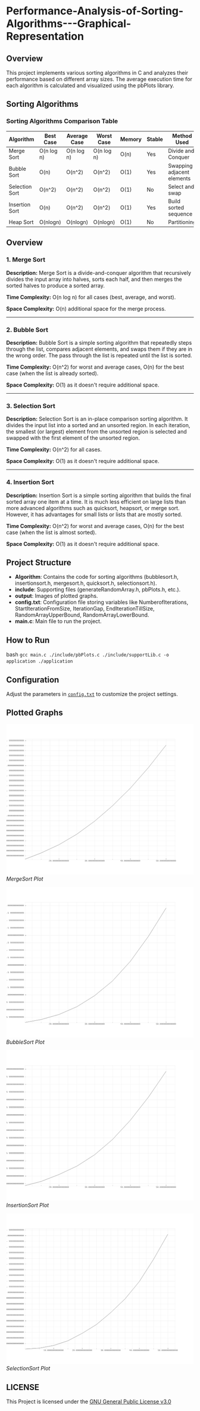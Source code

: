# Performance-Analysis-of-Sorting-Algorithms---Graphical-Representation

## Overview

This project implements various sorting algorithms in C and analyzes their performance based on different array sizes. The average execution time for each algorithm is calculated and visualized using the pbPlots library. 

## Sorting Algorithms
### Sorting Algorithms Comparison Table

| Algorithm       | Best Case      | Average Case   | Worst Case     | Memory    | Stable         | Method Used                 |
| --------------- | -------------- | -------------- | -------------- | --------  | -------------- | --------------------------- |
| Merge Sort      | O(n log n)     | O(n log n)     | O(n log n)     | O(n)      | Yes            | Divide and Conquer          |
| Bubble Sort     | O(n)           | O(n^2)         | O(n^2)         | O(1)      | Yes            | Swapping adjacent elements  |
| Selection Sort  | O(n^2)         | O(n^2)         | O(n^2)         | O(1)      | No             | Select and swap             |
| Insertion Sort  | O(n)           | O(n^2)         | O(n^2)         | O(1)      | Yes            | Build sorted sequence       |
| Heap Sort       | O(nlogn)       | O(nlogn)       | O(nlogn)       | O(1)      | No             | Partitioning                |

## Overview

### 1. Merge Sort

**Description:** Merge Sort is a divide-and-conquer algorithm that recursively divides the input array into halves, sorts each half, and then merges the sorted halves to produce a sorted array.

**Time Complexity:** O(n log n) for all cases (best, average, and worst).

**Space Complexity:** O(n) additional space for the merge process.

---

### 2. Bubble Sort

**Description:** Bubble Sort is a simple sorting algorithm that repeatedly steps through the list, compares adjacent elements, and swaps them if they are in the wrong order. The pass through the list is repeated until the list is sorted.

**Time Complexity:** O(n^2) for worst and average cases, O(n) for the best case (when the list is already sorted).

**Space Complexity:** O(1) as it doesn't require additional space.

---

### 3. Selection Sort

**Description:** Selection Sort is an in-place comparison sorting algorithm. It divides the input list into a sorted and an unsorted region. In each iteration, the smallest (or largest) element from the unsorted region is selected and swapped with the first element of the unsorted region.

**Time Complexity:** O(n^2) for all cases.

**Space Complexity:** O(1) as it doesn't require additional space.

---

### 4. Insertion Sort

**Description:** Insertion Sort is a simple sorting algorithm that builds the final sorted array one item at a time. It is much less efficient on large lists than more advanced algorithms such as quicksort, heapsort, or merge sort. However, it has advantages for small lists or lists that are mostly sorted.

**Time Complexity:** O(n^2) for worst and average cases, O(n) for the best case (when the list is almost sorted).

**Space Complexity:** O(1) as it doesn't require additional space.


## Project Structure

- **Algorithm**: Contains the code for sorting algorithms (bubblesort.h, insertionsort.h, mergesort.h, quicksort.h, selectionsort.h).
- **include**: Supporting files (generateRandomArray.h, pbPlots.h, etc.).
- **output**: Images of plotted graphs.
- **config.txt**: Configuration file storing variables like NumberofIterations, StartIterationFromSize, IterationGap, EndIterationTillSize, RandomArrayUpperBound, RandomArrayLowerBound.
- **main.c**: Main file to run the project.

## How to Run

bash
`gcc main.c ./include/pbPlots.c ./include/supportLib.c -o application
./application`

## Configuration

Adjust the parameters in [`config.txt`](https://github.com/21Sandesh/Performance-Analysis-of-Sorting-Algorithms---Graphical-Representation/blob/main/config.txt) to customize the project settings.

## Plotted Graphs

![Merge Sort](./demo/MergeSort.png)
*MergeSort Plot*

![Bubble Sort](./demo/BubbleSort.png)
*BubbleSort Plot*

![Insertion Sort](./demo/InsertionSort.png)
*InsertionSort Plot*

![Selection Sort](./demo/SelectionSort.png)
*SelectionSort Plot*

## LICENSE

This Project is licensed under the [GNU General Public License v3.0](https://github.com/21Sandesh/Performance-Analysis-of-Sorting-Algorithms---Graphical-Representation/blob/main/LICENSE)
